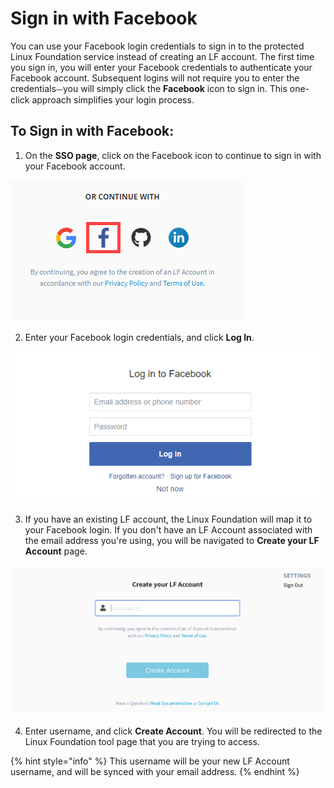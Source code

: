 # Sign in with Facebook

You can use your Facebook login credentials to sign in to the protected Linux Foundation service instead of creating an LF account. The first time you sign in, you will enter your Facebook credentials to authenticate your Facebook account. Subsequent logins will not require you to enter the credentials⏤you will simply click the **Facebook** icon to sign in. This one-click approach simplifies your login process.

## To Sign in with Facebook: <a id="to-log-in-with-facebook"></a>

1. On the **SSO page**, click on the Facebook icon to continue to sign in with your Facebook account.

![Sign in with Facebook](../../.gitbook/assets/sign-in-with-facebook.png)

2.  Enter your Facebook login credentials, and click **Log In**.

![Sign in with Facebook](../../.gitbook/assets/sign-in-with-facebook-2-.png)

3. If you have an existing LF account, the Linux Foundation will map it to your Facebook login. If you don't have an LF Account associated with the email address you're using, you will be navigated to **Create your LF Account** page.                                                                                                                                              

![](../../.gitbook/assets/create-lf-account-if-authenticating-via-other.png)

4.  Enter username, and click **Create Account**. You will be redirected to the Linux Foundation tool page that you are trying to access.

{% hint style="info" %}
This username will be your new LF Account username, and will be synced with your email address.
{% endhint %}



